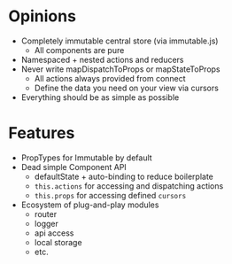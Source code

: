# Opinions

- Completely immutable central store (via immutable.js)
  - All components are pure
- Namespaced + nested actions and reducers
- Never write mapDispatchToProps or mapStateToProps
  - All actions always provided from connect
  - Define the data you need on your view via cursors
- Everything should be as simple as possible

# Features

- PropTypes for Immutable by default
- Dead simple Component API
  - defaultState + auto-binding to reduce boilerplate
  - `this.actions` for accessing and dispatching actions
  - `this.props` for accessing defined `cursors`
- Ecosystem of plug-and-play modules
  - router
  - logger
  - api access
  - local storage
  - etc.
